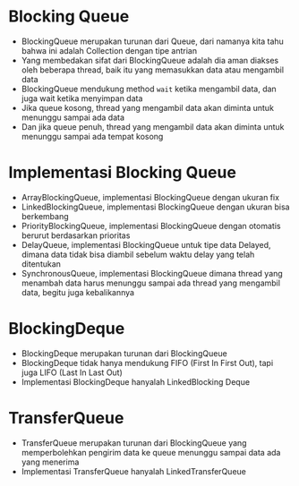 # Blocking Queue

- BlockingQueue merupakan turunan dari Queue, dari namanya kita tahu bahwa ini adalah Collection dengan tipe antrian
- Yang membedakan sifat dari BlockingQueue adalah dia aman diakses oleh beberapa thread, baik itu yang memasukkan data atau mengambil data
- BlockingQueue mendukung method `wait` ketika mengambil data, dan juga wait ketika menyimpan data
- Jika queue kosong, thread yang mengambil data akan diminta untuk menunggu sampai ada data
- Dan jika queue penuh, thread yang mengambil data akan diminta untuk menunggu sampai ada tempat kosong

# Implementasi Blocking Queue

- ArrayBlockingQueue, implementasi BlockingQueue dengan ukuran fix
- LinkedBlockingQueue, implementasi BlockingQueue dengan ukuran bisa berkembang
- PriorityBlockingQueue, implementasi BlockingQueue dengan otomatis berurut berdasarkan prioritas
- DelayQueue, implementasi BlockingQueue untuk tipe data Delayed, dimana data tidak bisa diambil sebelum waktu delay yang telah ditentukan
- SynchronousQueue, implementasi BlockingQueue dimana thread yang menambah data harus menunggu sampai ada thread yang mengambil data, begitu juga kebalikannya

# BlockingDeque

- BlockingDeque merupakan turunan dari BlockingQueue
- BlockingDeque tidak hanya mendukung FIFO (First In First Out), tapi juga LIFO (Last In Last Out)
- Implementasi BlockingDeque hanyalah LinkedBlocking Deque

# TransferQueue

- TransferQueue merupakan turunan dari BlockingQueue yang memperbolehkan pengirim data ke queue menunggu sampai data ada yang menerima
- Implementasi TransferQueue hanyalah LinkedTransferQueue